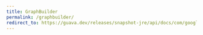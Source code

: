 ```yaml
---
title: GraphBuilder
permalink: /graphbuilder/
redirect_to: https://guava.dev/releases/snapshot-jre/api/docs/com/google/common/graph/GraphBuilder.html
---
```

